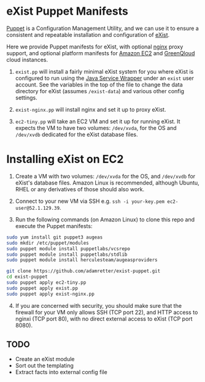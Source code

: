 eXist Puppet Manifests
======================
[Puppet](https://puppetlabs.com) is a Configuration Management Utility, and we can use it to ensure a consistent and repeatable installation and configuration of [eXist](http://www.exist-db.org).

Here we provide Puppet manifests for eXist, with optional [nginx](http://nginx.org/en/) proxy support, and optional platform manifests for [Amazon EC2](http://aws.amazon.com/ec2/) and [GreenQloud](http://www.greenqloud.com) cloud instances.

1. `exist.pp` will install a fairly minimal eXist system for you where eXist is configured to run using the [Java Service Wrapper](http://http://wrapper.tanukisoftware.com/) under an `exist` user account. See the variables in the top of the file to change the data directory for eXist (assumes `/exist-data`) and various other config settings.

2. `exist-nginx.pp` will install nginx and set it up to proxy eXist.

3. `ec2-tiny.pp` will take an EC2 VM and set it up for running eXist. It expects the VM to have two volumes: `/dev/xvda`, for the OS and `/dev/xvdb` dedicated for the eXist database files.


Installing eXist on EC2
=======================
1. Create a VM with two volumes: `/dev/xvda` for the OS, and `/dev/xvdb` for eXist's database files. Amazon Linux is recommended, although Ubuntu, RHEL or any derivatives of those should also work.

2. Connect to your new VM via SSH e.g. `ssh -i your-key.pem ec2-user@52.1.129.39`.

3. Run the following commands (on Amazon Linux) to clone this repo and execute the Puppet manifests:
```bash
sudo yum install git puppet3 augeas
sudo mkdir /etc/puppet/modules
sudo puppet module install puppetlabs/vcsrepo
sudo puppet module install puppetlabs/stdlib
sudo puppet module install herculesteam/augeasproviders

git clone https://github.com/adamretter/exist-puppet.git
cd exist-puppet
sudo puppet apply ec2-tiny.pp
sudo puppet apply exist.pp
sudo puppet apply exist-nginx.pp
``` 

4. If you are concerned with security, you should make sure that the firewall for your VM only allows SSH (TCP port 22), and HTTP access to nginxi (TCP port 80), with no direct external access to eXist (TCP port 8080). 

TODO
----
* Create an eXist module
* Sort out the templating
* Extract facts into external config file
